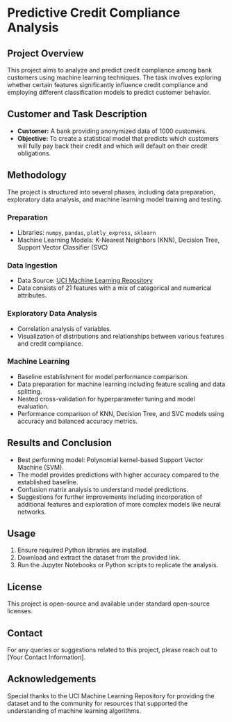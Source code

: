 # Predictive Credit Compliance Analysis

## Project Overview
This project aims to analyze and predict credit compliance among bank customers using machine learning techniques. The task involves exploring whether certain features significantly influence credit compliance and employing different classification models to predict customer behavior.

## Customer and Task Description
- **Customer:** A bank providing anonymized data of 1000 customers.
- **Objective:** To create a statistical model that predicts which customers will fully pay back their credit and which will default on their credit obligations.

## Methodology
The project is structured into several phases, including data preparation, exploratory data analysis, and machine learning model training and testing.

### Preparation
- Libraries: `numpy`, `pandas`, `plotly_express`, `sklearn`
- Machine Learning Models: K-Nearest Neighbors (KNN), Decision Tree, Support Vector Classifier (SVC)

### Data Ingestion
- Data Source: [UCI Machine Learning Repository](https://archive.ics.uci.edu/ml/machine-learning-databases/00522/SouthGermanCredit.zip)
- Data consists of 21 features with a mix of categorical and numerical attributes.

### Exploratory Data Analysis
- Correlation analysis of variables.
- Visualization of distributions and relationships between various features and credit compliance.

### Machine Learning
- Baseline establishment for model performance comparison.
- Data preparation for machine learning including feature scaling and data splitting.
- Nested cross-validation for hyperparameter tuning and model evaluation.
- Performance comparison of KNN, Decision Tree, and SVC models using accuracy and balanced accuracy metrics.

## Results and Conclusion
- Best performing model: Polynomial kernel-based Support Vector Machine (SVM).
- The model provides predictions with higher accuracy compared to the established baseline.
- Confusion matrix analysis to understand model predictions.
- Suggestions for further improvements including incorporation of additional features and exploration of more complex models like neural networks.

## Usage
1. Ensure required Python libraries are installed.
2. Download and extract the dataset from the provided link.
3. Run the Jupyter Notebooks or Python scripts to replicate the analysis.

## License
This project is open-source and available under standard open-source licenses.

## Contact
For any queries or suggestions related to this project, please reach out to [Your Contact Information].

## Acknowledgements
Special thanks to the UCI Machine Learning Repository for providing the dataset and to the community for resources that supported the understanding of machine learning algorithms.
